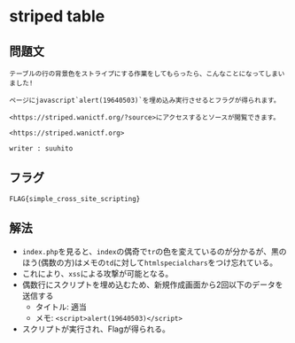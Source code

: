 # striped table

## 問題文
```
テーブルの行の背景色をストライプにする作業をしてもらったら、こんなことになってしまいました!

ページにjavascript`alert(19640503)`を埋め込み実行させるとフラグが得られます。

<https://striped.wanictf.org/?source>にアクセスするとソースが閲覧できます。

<https://striped.wanictf.org>

writer : suuhito
```

## フラグ
```
FLAG{simple_cross_site_scripting}
```

## 解法
* `index.php`を見ると、`index`の偶奇で`tr`の色を変えているのが分かるが、黒のほう(偶数の方)はメモの`td`に対して`htmlspecialchars`をつけ忘れている。
* これにより、`xss`による攻撃が可能となる。
* 偶数行にスクリプトを埋め込むため、新規作成画面から2回以下のデータを送信する
  * タイトル: 適当
  * メモ: `<script>alert(19640503)</script>`
* スクリプトが実行され、Flagが得られる。
